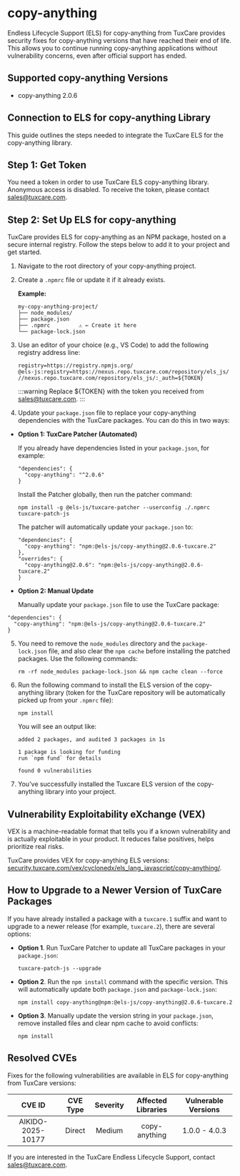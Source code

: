 # copy-anything

Endless Lifecycle Support (ELS) for copy-anything from TuxCare provides security fixes for copy-anything versions that have reached their end of life. This allows you to continue running copy-anything applications without vulnerability concerns, even after official support has ended.

## Supported copy-anything Versions

* copy-anything 2.0.6

## Connection to ELS for copy-anything Library

This guide outlines the steps needed to integrate the TuxCare ELS for the copy-anything library.

## Step 1: Get Token

You need a token in order to use TuxCare ELS copy-anything library. Anonymous access is disabled. To receive the token, please contact [sales@tuxcare.com](mailto:sales@tuxcare.com).

## Step 2: Set Up ELS for copy-anything

TuxCare provides ELS for copy-anything as an NPM package, hosted on a secure internal registry. Follow the steps below to add it to your project and get started.

1. Navigate to the root directory of your copy-anything project.
2. Create a `.npmrc` file or update it if it already exists.

   **Example:**

   ```text
   my-copy-anything-project/
   ├── node_modules/
   ├── package.json
   ├── .npmrc         ⚠️ ← Create it here
   └── package-lock.json
   ```

3. Use an editor of your choice (e.g., VS Code) to add the following registry address line:

   <CodeWithCopy>

   ```text
   registry=https://registry.npmjs.org/
   @els-js:registry=https://nexus.repo.tuxcare.com/repository/els_js/
   //nexus.repo.tuxcare.com/repository/els_js/:_auth=${TOKEN}
   ```

   </CodeWithCopy>

   :::warning
   Replace ${TOKEN} with the token you received from [sales@tuxcare.com](mailto:sales@tuxcare.com).
   :::

4. Update your `package.json` file to replace your copy-anything dependencies with the TuxCare packages. You can do this in two ways:

  * **Option 1: TuxCare Patcher (Automated)**

    If you already have dependencies listed in your `package.json`, for example:

    ```text
    "dependencies": {
      "copy-anything": "^2.0.6"
    }
    ```

    Install the Patcher globally, then run the patcher command:

    <CodeWithCopy>

    ```text
    npm install -g @els-js/tuxcare-patcher --userconfig ./.npmrc
    tuxcare-patch-js
    ```

    </CodeWithCopy>

    The patcher will automatically update your `package.json` to:

    ```text
    "dependencies": {
      "copy-anything": "npm:@els-js/copy-anything@2.0.6-tuxcare.2"
    },
    "overrides": {
      "copy-anything@2.0.6": "npm:@els-js/copy-anything@2.0.6-tuxcare.2"
    }
    ```
    
  * **Option 2: Manual Update**

     Manually update your `package.json` file to use the TuxCare package:

   <CodeWithCopy>

   ```text
   "dependencies": {
     "copy-anything": "npm:@els-js/copy-anything@2.0.6-tuxcare.2"
   }
   ```

   </CodeWithCopy>

5. You need to remove the `node_modules` directory and the `package-lock.json` file, and also clear the `npm cache` before installing the patched packages. Use the following commands:
   
   <CodeWithCopy>

   ```text
   rm -rf node_modules package-lock.json && npm cache clean --force
   ```

   </CodeWithCopy>

6. Run the following command to install the ELS version of the copy-anything library (token for the TuxCare repository will be automatically picked up from your `.npmrc` file):

   <CodeWithCopy>

   ```text
   npm install
   ```

   </CodeWithCopy>

   You will see an output like:

   ```text
   added 2 packages, and audited 3 packages in 1s

   1 package is looking for funding
   run `npm fund` for details

   found 0 vulnerabilities
   ```

7. You've successfully installed the Tuxcare ELS version of the copy-anything library into your project.

## Vulnerability Exploitability eXchange (VEX) 

VEX is a machine-readable format that tells you if a known vulnerability and is actually exploitable in your product. It reduces false positives, helps prioritize real risks.

TuxCare provides VEX for copy-anything ELS versions: [security.tuxcare.com/vex/cyclonedx/els_lang_javascript/copy-anything/](https://security.tuxcare.com/vex/cyclonedx/els_lang_javascript/copy-anything/).

## How to Upgrade to a Newer Version of TuxCare Packages

If you have already installed a package with a `tuxcare.1` suffix and want to upgrade to a newer release (for example, `tuxcare.2`), there are several options:

* **Option 1**. Run TuxCare Patcher to update all TuxCare packages in your `package.json`:

  <CodeWithCopy>

  ```text
  tuxcare-patch-js --upgrade
  ```

  </CodeWithCopy>

* **Option 2**. Run the `npm install` command with the specific version. This will automatically update both `package.json` and `package-lock.json`:

  <CodeWithCopy>

  ```text
  npm install copy-anything@npm:@els-js/copy-anything@2.0.6-tuxcare.2
  ```

  </CodeWithCopy>

* **Option 3**. Manually update the version string in your `package.json`, remove installed files and clear npm cache to avoid conflicts:

  <CodeWithCopy>

  ```text
  npm install
  ```

  </CodeWithCopy>

## Resolved CVEs

Fixes for the following vulnerabilities are available in ELS for copy-anything from TuxCare versions:

| CVE ID         | CVE Type | Severity | Affected Libraries | Vulnerable Versions |
| :------------: | :------: |:--------:|:------------------:| :----------------: |
| AIKIDO-2025-10177 | Direct   | Medium   | copy-anything     | 1.0.0 - 4.0.3     |

If you are interested in the TuxCare Endless Lifecycle Support, contact [sales@tuxcare.com](mailto:sales@tuxcare.com).

